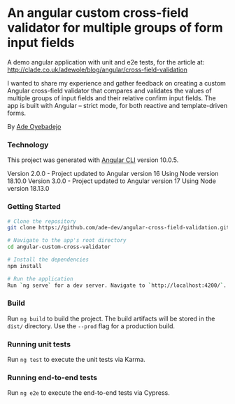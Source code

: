 # An angular custom cross-field validator for multiple groups of form input fields

A demo angular application with unit and e2e tests, for the article at: http://clade.co.uk/adewole/blog/angular/cross-field-validation

I wanted to share my experience and gather feedback on creating a custom Angular cross-field validator that compares and validates the values of multiple groups of input fields and their relative confirm input fields. The app is built with Angular – strict mode, for both reactive and template-driven forms.

By [Ade Oyebadejo](http://www.clade.co.uk/adewole)

### Technology

This project was generated with [Angular CLI](https://github.com/angular/angular-cli) version 10.0.5.

Version 2.0.0 - Project updated to Angular version 16 Using Node version 18.10.0
Version 3.0.0 - Project updated to Angular version 17 Using Node version 18.13.0

### Getting Started


```bash
# Clone the repository
git clone https://github.com/ade-dev/angular-cross-field-validation.git

# Navigate to the app's root directory
cd angular-custom-cross-validator

# Install the dependencies
npm install

# Run the application
Run `ng serve` for a dev server. Navigate to `http://localhost:4200/`. The app will automatically reload if you change any of the source files

```

### Build

Run `ng build` to build the project. The build artifacts will be stored in the `dist/` directory. Use the `--prod` flag for a production build.

### Running unit tests

Run `ng test` to execute the unit tests via Karma.

### Running end-to-end tests

Run `ng e2e` to execute the end-to-end tests via Cypress.
